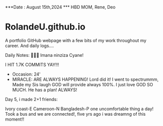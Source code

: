 ***Date : August 15th,2024 *** HBD MOM, Rene, Deo
# RolandeU.github.io

A portfolio GitHub webpage with a few bits of my work throughout my career. And daily logs....

Daily Notes:
💚🙏🏾 Imana ninziza Cyane!

I HIT 1.7K COMMITS YAY!!!

- Occasion: 24'
- MIRACLE: ARE ALWAYS HAPPENING!
Lord did it! I went to spectrummm, Made my Sis laugh
GOD will provide always 100%. I just love GOD SO MUCH. He has a plan!
ALWAYS!

Day 5, i made 2+1 friends:

Ivory coast-E
Cameroon-N
Bangladesh-P
one uncomfortable thing a day!
Took a bus and we are connected!, five yrs ago i was dreamng of this moment!!






